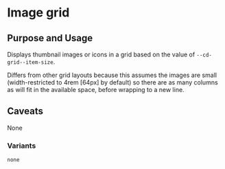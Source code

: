 # Image grid

## Purpose and Usage
Displays thumbnail images or icons in a grid based on the value of `--cd-grid--item-size`.

Differs from other grid layouts because this assumes the images are small
(width-restricted to 4rem [64px] by default) so there are as many columns as will fit in
the available space, before wrapping to a new line.


## Caveats
None

### Variants

```
none

```
